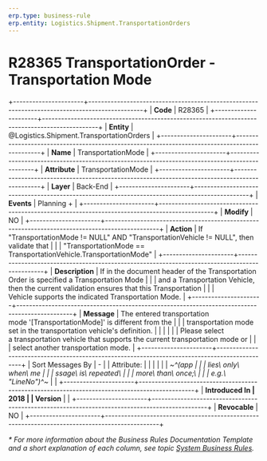 ```yaml
---
erp.type: business-rule
erp.entity: Logistics.Shipment.TransportationOrders
---
```


# R28365 TransportationOrder - Transportation Mode
+----------------------+-----------------------------------------------------------------------------------------------+
| **Code**             | R28365                                                                                        |
+----------------------+-----------------------------------------------------------------------------------------------+
| **Entity**           | @Logistics.Shipment.TransportationOrders                                                      |
+----------------------+-----------------------------------------------------------------------------------------------+
| **Name**             | TransportationMode                                                                            |
+----------------------+-----------------------------------------------------------------------------------------------+
| **Attribute**        | TransportationMode                                                                            |
+----------------------+-----------------------------------------------------------------------------------------------+
| **Layer**            | Back-End                                                                                      |
+----------------------+-----------------------------------------------------------------------------------------------+
| **Events**           | Planning +                                                                                    |
+----------------------+-----------------------------------------------------------------------------------------------+
| **Modify**           | NO                                                                                            |
+----------------------+-----------------------------------------------------------------------------------------------+
| **Action**           | If \"TransportationMode != NULL\" AND \"TransportationVehicle != NULL\", then validate that   |
|                      | \"TransportationMode == TransportationVehicle.TransportationMode\"                            |
+----------------------+-----------------------------------------------------------------------------------------------+
| **Description**      | If in the document header of the Transportation Order is specified a Transportation Mode      |
|                      | and a Transportation Vehicle, then the current validation ensures that this Transportation    |
|                      | Vehicle supports the indicated Transportation Mode.                                           |
+----------------------+-----------------------------------------------------------------------------------------------+
| **Message**          | The entered transportation mode \'\[TransportationMode\]\' is different from the              |
|                      | transportation mode set in the transportation vehicle's definition.                           |
|                      |                                                                                               |
|                      | Please select a transportation vehicle that supports the current transportation mode or       |
|                      | select another transportation mode.                                                           |
+----------------------+-----------------------------------------------------------------------------------------------+
| Sort Messages By     | \-                                                                                            |
| Attribute:           |                                                                                               |
|                      |                                                                                               |
| *~^(app              |                                                                                               |
| lies\ only\ when\ me |                                                                                               |
| ssage\ is\ repeated\ |                                                                                               |
|  more\ than\ once;\  |                                                                                               |
| e.g.\ \"LineNo\")^~* |                                                                                               |
+----------------------+-----------------------------------------------------------------------------------------------+
| **Introduced In      | 2018                                                                                          |
| Version**            |                                                                                               |
+----------------------+-----------------------------------------------------------------------------------------------+
| **Revocable**        | NO                                                                                            |
+----------------------+-----------------------------------------------------------------------------------------------+

*\* For more information about the Business Rules Documentation Template and a short explanation of each column, see
topic [System Business Rules](../templates/template-description-system-business-rules.md).*

